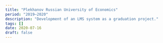 ```yaml
---
title: "Plekhanov Russian University of Economics"
period: "2019–2020"
description: "Development of an LMS system as a graduation project."
tags: []
date: 2020-07-16
draft: false
---
```

